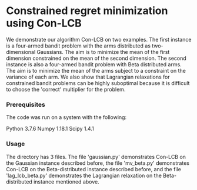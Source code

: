 # Constrained regret minimization using Con-LCB

We demonstrate our algorithm Con-LCB on two examples. The first instance is a four-armed bandit problem
with the arms distributed as two-dimensional Gaussians. The aim is to minimize the mean of the
first dimension constrained on the mean of the second dimension. The second instance is also a four-armed 
bandit problem with Beta distributed arms. The aim is to minimize the mean of the arms subject to a 
constraint on the variance of each arm. We also show that Lagrangian relaxations for constrained bandit
problems can be highly suboptimal because it is difficult to choose the 'correct' multiplier for the 
problem. 

### Prerequisites

The code was run on a system with the following:

Python 3.7.6
Numpy 1.18.1
Scipy 1.4.1

### Usage

The directory has 3 files. The file 'gaussian.py' demonstrates Con-LCB
on the Gaussian instance described before, the file 'mv_beta.py' 
demonstrates Con-LCB on the Beta-distributed instance described before,
and the file 'lag_lcb_beta.py' demonstrates the Lagrangian relaxation
on the Beta-distributed instance mentioned above. 